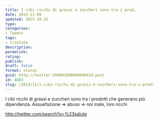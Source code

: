 ```yaml
---
title: I cibi ricchi di grassi e zuccheri sono tra i prod…
date: 2013-11-09
updated: 2023-10-25
type: 
categories:
- Tweets
tags:
- t/salute
description: 
permalink: 
rating: 
publish: 
draft: false
format: status
guid: http://twitter-399062890894098433-post
id: 4803
slug: /2013/11/i-cibi-ricchi-di-grassi-e-zuccheri-sono-tra-i-prod/
---
```


I cibi ricchi di grassi e zuccheri sono tra i prodotti che generano più dipendenza. Assuefazione => abuso => noi male, loro ricchi

http://twitter.com/search?q=%23salute